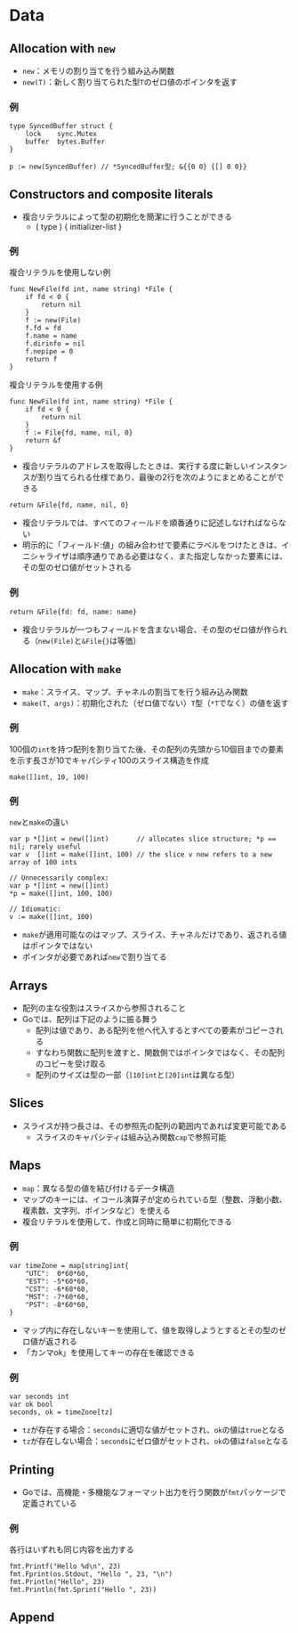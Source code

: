# Data

## Allocation with `new`
- `new`：メモリの割り当てを行う組み込み関数
- `new(T)`：新しく割り当てられた型`T`のゼロ値のポインタを返す

### 例
```golang
type SyncedBuffer struct {
    lock    sync.Mutex
    buffer  bytes.Buffer
}
```
```golang
p := new(SyncedBuffer) // *SyncedBuffer型; &{{0 0} {[] 0 0}}
```

## Constructors and composite literals
- 複合リテラルによって型の初期化を簡潔に行うことができる
    - ( type ) { initializer-list }
### 例
複合リテラルを使用しない例
```golang
func NewFile(fd int, name string) *File {
    if fd < 0 {
        return nil
    }
    f := new(File)
    f.fd = fd
    f.name = name
    f.dirinfo = nil
    f.nepipe = 0
    return f
}
```

複合リテラルを使用する例
```golang
func NewFile(fd int, name string) *File {
    if fd < 0 {
        return nil
    }
    f := File{fd, name, nil, 0}
    return &f
}
```

- 複合リテラルのアドレスを取得したときは、実行する度に新しいインスタンスが割り当てられる仕様であり、最後の2行を次のようにまとめることができる
```golang
return &File{fd, name, nil, 0}
```

- 複合リテラルでは、すべてのフィールドを順番通りに記述しなければならない
- 明示的に「フィールド:値」の組み合わせで要素にラベルをつけたときは、イニシャライザは順序通りである必要はなく、また指定しなかった要素には、その型のゼロ値がセットされる
### 例
```golang
return &File{fd: fd, name: name}
```

- 複合リテラルが一つもフィールドを含まない場合、その型のゼロ値が作られる（`new(File)`と`&File{}`は等価）

## Allocation with `make`
- `make`：スライス、マップ、チャネルの割当てを行う組み込み関数
- `make(T, args)`：初期化された（ゼロ値でない）`T`型（`*T`でなく）の値を返す
### 例
100個の`int`を持つ配列を割り当てた後、その配列の先頭から10個目までの要素を示す長さが10でキャパシティ100のスライス構造を作成
```golang
make([]int, 10, 100)
```

### 例
`new`と`make`の違い
```golang
var p *[]int = new([]int)       // allocates slice structure; *p == nil; rarely useful
var v  []int = make([]int, 100) // the slice v now refers to a new array of 100 ints

// Unnecessarily complex:
var p *[]int = new([]int)
*p = make([]int, 100, 100)

// Idiomatic:
v := make([]int, 100)
```
- `make`が適用可能なのはマップ、スライス、チャネルだけであり、返される値はポインタではない
- ポインタが必要であれば`new`で割り当てる


## Arrays
- 配列の主な役割はスライスから参照されること
- Goでは、配列は下記のように振る舞う
    - 配列は値であり、ある配列を他へ代入するとすべての要素がコピーされる
    - すなわち関数に配列を渡すと、関数側ではポインタではなく、その配列のコピーを受け取る
    - 配列のサイズは型の一部（`[10]int`と`[20]int`は異なる型）

## Slices
- スライスが持つ長さは、その参照先の配列の範囲内であれば変更可能である
    - スライスのキャパシティは組み込み関数`cap`で参照可能

## Maps
- `map`：異なる型の値を結び付けるデータ構造
- マップのキーには、イコール演算子が定められている型（整数、浮動小数、複素数、文字列、ポインタなど）を使える
- 複合リテラルを使用して、作成と同時に簡単に初期化できる
### 例
```golang
var timeZone = map[string]int{
    "UTC":  0*60*60,
    "EST": -5*60*60,
    "CST": -6*60*60,
    "MST": -7*60*60,
    "PST": -8*60*60,
}
```

- マップ内に存在しないキーを使用して、値を取得しようとするとその型のゼロ値が返される
- 「カンマok」を使用してキーの存在を確認できる
### 例
```golang
var seconds int
var ok bool
seconds, ok = timeZone[tz]
```
- `tz`が存在する場合：`seconds`に適切な値がセットされ、`ok`の値は`true`となる
- `tz`が存在しない場合：`seconds`にゼロ値がセットされ、`ok`の値は`false`となる


## Printing
- Goでは、高機能・多機能なフォーマット出力を行う関数が`fmt`パッケージで定義されている
### 例
各行はいずれも同じ内容を出力する
```golang
fmt.Printf("Hello %d\n", 23)
fmt.Fprint(os.Stdout, "Hello ", 23, "\n")
fmt.Println("Hello", 23)
fmt.Println(fmt.Sprint("Hello ", 23))
```


## Append
